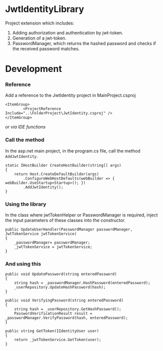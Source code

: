 # JwtIdentityLibrary

Project extension which includes:
1. Adding authorization and authentication by jwt-token.
1. Generation of a jwt-token.
2. PasswordManager, which returns the hashed password and checks if the received password matches.

# Development

### Reference
Add a reference to the JwtIdentity project in MainProject.csproj
```
<ItemGroup>
        <ProjectReference Include="..\FolderProject\JwtIdentity.csproj" />
</ItemGroup>
```
_or via IDE functions_

### Call the method
In the asp.net main project, in the program.cs file, call the method `AddJwtIdentity`.
```
static IHostBuilder CreateHostBuilder(string[] args)
{
    return Host.CreateDefaultBuilder(args)
        .ConfigureWebHostDefaults(webBuilder => { webBuilder.UseStartup<Startup>(); })
        .AddJwtIdentity();
}
```

### Using the library
In the class where jwtTokenHelper or PasswordManager is required, inject the input parameters of these classes into the constructor.
```
public UpdateUserHandler(PasswordManager passwordManager, JwtTokenService jwtTokenService)
{
    _passwordManager= passwordManager;
    _jwtTokenService = jwtTokenService;
}
```

### And using this
```
public void UpdatePassword(string enteredPassword)
{
    string hash = _passwordManager.HashPassword(enteredPassword);
    _userRepository.UpdateHashPassword(hash);
}

public void VerifyingPassword(string enteredPassword)
{
    string hash = _userRepository.GetHashPassword();
    PasswordVerificationResult result = _passwordManager.VerifyPassword(hash, enteredPassword);
}

public string GetToken(IIdentityUser user)
{
    return _jwtTokenService.GetToken(user);
}
```

